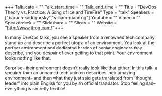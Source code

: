 +++
Talk_date = ""
Talk_start_time = ""
Talk_end_time = ""
Title = "DevOps Theory vs. Practice: A Song of Ice and TireFire"
Type = "talk"
Speakers = ["baruch-sadogursky","william-manning"]
Youtube = ""
Vimeo = ""
Speakerdeck = ""
Slideshare = ""
Slides = ""
Website = "http://www.jfrog.com/"
+++

In many DevOps talks, you see a speaker from a renowned tech company stand up and describe a perfect utopia of an environment. You look at the perfect environment and dedicated hordes of senior engineers they describe, and you despair of ever getting to that point. Your environment looks nothing like that.

Surprise– their environment doesn’t really look like that either! In this talk, a speaker from an unnamed tech unicorn describes their amazing environment– and then what they just said gets translated from “thought leader” into plain English for you by an official translator. Stop feeling sad– everything is secretly terrible!